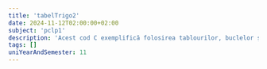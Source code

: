 ```yaml
---
title: 'tabelTrigo2'
date: 2024-11-12T02:00:00+02:00
subject: 'pclp1'
description: 'Acest cod C exemplifică folosirea tablourilor, buclelor și funcțiilor matematice (`sin`) din `math.h`. Prezintă calculul valorilor trigonometrice, conversia grade-radiani și formatarea afișării datelor.'
tags: []
uniYearAndSemester: 11
---
```


